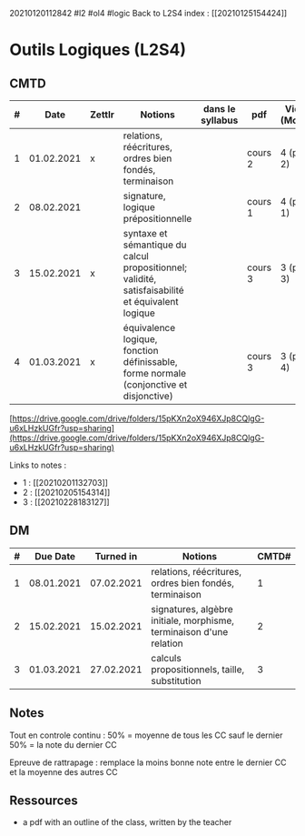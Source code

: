 20210120112842
#l2
#ol4
#logic
Back to L2S4 index : [[20210125154424]]

# Outils Logiques (L2S4)

## CMTD

| # | Date       | Zettlr | Notions                                                                                          | dans le syllabus | pdf     | Vidéos (Moodle) |
|---|------------|--------|--------------------------------------------------------------------------------------------------|------------------|---------|-----------------|
| 1 | 01.02.2021 | x      | relations, réécritures, ordres bien fondés, terminaison                                          |                  | cours 2 | 4 (partie 2)    |
| 2 | 08.02.2021 |        | signature, logique prépositionnelle                                                              |                  | cours 1 | 4 (partie 1)    |
| 3 | 15.02.2021 | x      | syntaxe et sémantique du calcul propositionnel; validité, satisfaisabilité et équivalent logique |                  | cours 3 | 3 (partie 3)    |
| 4 | 01.03.2021 | x      | équivalence logique, fonction définissable, forme normale (conjonctive et disjonctive)           |                  | cours 3 | 3 (partie 4)    |

[https://drive.google.com/drive/folders/15pKXn2oX946XJp8CQlgG-u6xLHzkUGfr?usp=sharing](https://drive.google.com/drive/folders/15pKXn2oX946XJp8CQlgG-u6xLHzkUGfr?usp=sharing)

Links to notes :
- 1 : [[20210201132703]]
- 2 : [[20210205154314]]
- 3 : [[20210228183127]]

## DM

| # | Due Date   | Turned in  | Notions                                                             | CMTD# |
|---|------------|------------|---------------------------------------------------------------------|-------|
| 1 | 08.01.2021 | 07.02.2021 | relations, réécritures, ordres bien fondés, terminaison             | 1     |
| 2 | 15.02.2021 | 15.02.2021 | signatures, algèbre initiale, morphisme, terminaison d'une relation | 2     |
| 3 | 01.03.2021 | 27.02.2021 | calculs propositionnels, taille, substitution                       | 3     |


## Notes

Tout en controle continu : 
50% = moyenne de tous les CC sauf le dernier
50% = la note du dernier CC

Epreuve de rattrapage : remplace la moins bonne note entre le dernier CC et la moyenne des autres CC

## Ressources

- a pdf with an outline of the class, written by the teacher

